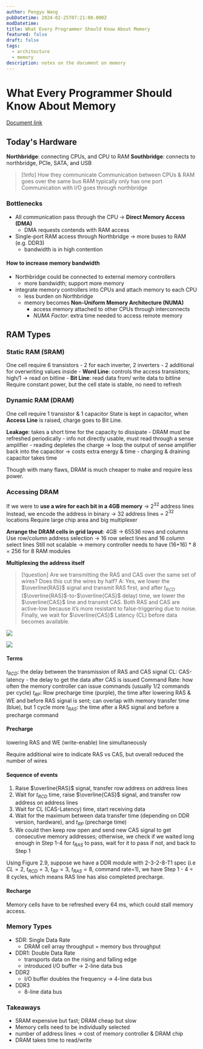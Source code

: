 ```yaml
---
author: Pengyu Wang
pubDatetime: 2024-02-25T07:21:00.000Z
modDatetime:
title: What Every Programmer Should Know About Memory
featured: false
draft: false
tags:
  - architecture
  - memory
description: notes on the document on memory
---
```


# What Every Programmer Should Know About Memory

[Document link](https://people.freebsd.org/~lstewart/articles/cpumemory.pdf)

## Today's Hardware

**Northbridge**: connecting CPUs, and CPU to RAM
**Southbridge**: connects to northbridge, PCIe, SATA, and USB

> [!info] How they communicate
> Communication between CPUs & RAM goes over the same bus
> RAM typically only has one port
> Communication with I/O goes through northbridge

### Bottlenecks

- All communication pass through the CPU → **Direct Memory Access (DMA)**
  - DMA requests contends with RAM access
- Single-port RAM access through Northbridge → more buses to RAM (e.g. DDR3)
  - bandwidth is in high contention

#### How to increase memory bandwidth

- Northbridge could be connected to external memory controllers
  - more bandwidth; support more memory
- integrate memory controllers into CPUs and attach memory to each CPU
  - less burden on Northbridge
  - memory becomes **Non-Uniform Memory Architecture (NUMA)**
    - access memory attached to other CPUs through interconnects
    - _NUMA Factor_: extra time needed to access remote memory

## RAM Types

### Static RAM (SRAM)

One cell require 6 transistors - 2 for each inverter, 2 inverters - 2 additional for overwriting values inside - **Word Line**: controls the access transistors; high/1 → read on bitline - **Bit Line**: read data from/ write data to bitline
Require constant power, but the cell state is stable, no need to refresh

### Dynamic RAM (DRAM)

One cell require 1 transistor & 1 capacitor
State is kept in capacitor, when **Access Line** is raised, charge goes to Bit Line.

**Leakage**: takes a short time for the capacity to dissipate - DRAM must be refreshed periodically - info not directly usable, must read through a sense amplifier - reading depletes the charge → loop the output of sense amplifier back into the capacitor → costs extra energy & time - charging & draining capacitor takes time

Though with many flaws, DRAM is much cheaper to make and require less power.

### Accessing DRAM

If we were to **use a wire for each bit in a 4GB memory** → $2^{32}$ address lines
Instead, we encode the address in binary → 32 address lines = $2^{32}$ locations
Require large chip area and big multiplexer

**Arrange the DRAM cells in grid layout**: 4GB → 65536 rows and columns
Use row/column address selection → 16 row select lines and 16 column select lines
Still not scalable → memory controller needs to have (16+16) \* 8 = 256 for 8 RAM modules

**Multiplexing the address itself**

> [!question] Are we transmitting the RAS and CAS over the same set of wires? Does this cut the wires by half?
> A: Yes, we lower the $\overline{RAS}$ signal and transmit RAS first, and after $t_{RCD}$ ($\overline{RAS}$-to-$\overline{CAS}$ delay) time, we lower the $\overline{CAS}$ line and transmit CAS. Both RAS and CAS are active-low because it’s more resistant to false-triggering due to noise. Finally, we wait for $\overline{CAS}$ Latency (CL) before data becomes available.

![](/images/SDRAM%20Read%20Access%20Timing.png)

![](/images/SDRAM%20Read%20Precharge.png)

#### Terms

$t_{RCD}$: the delay between the transmission of RAS and CAS signal
CL: CAS-latency - the delay to get the data after CAS is issued
Command Rate: how often the memory controller can issue commands (usually 1/2 commands per cycle)
$t_{RP}$: Row precharge time (purple), the time after lowering RAS & WE and before RAS signal is sent; can overlap with memory transfer time (blue), but 1 cycle more
$t_{RAS}$: the time after a RAS signal and before a precharge command

#### Precharge

lowering RAS and WE (write-enable) line simultaneously

Require additional wire to indicate RAS vs CAS, but overall reduced the number of wires

#### Sequence of events

1. Raise $\overline{RAS}$ signal, transfer row address on address lines
2. Wait for $t_{RCD}$ time, raise $\overline{CAS}$ signal, and transfer row address on address lines
3. Wait for CL (CAS-Latency) time, start receiving data
4. Wait for the maximum between data transfer time (depending on DDR version, hardware), and $t_{RP}$ (precharge time)
5. We could then keep row open and send new CAS signal to get consecutive memory addresses; otherwise, we check if we waited long enough in Step 1-4 for $t_{RAS}$ to pass, wait for it to pass if not, and back to Step 1

Using Figure 2.9, suppose we have a DDR module with 2-3-2-8-T1 spec (i.e $CL=2$, $t_{RCD}=3$, $t_{RP}=3$, $t_{RAS}=8$, command rate=1), we have Step 1 - 4 = 8 cycles, which means RAS line has also completed precharge.

#### Recharge

Memory cells have to be refreshed every 64 ms, which could stall memory access.

### Memory Types

- SDR: Single Data Rate
  - DRAM cell array throughput = memory bus throughput
- DDR1: Double Data Rate
  - transports data on the rising and falling edge
  - introduced I/O buffer → 2-line data bus
- DDR2
  - I/O buffer doubles the frequency → 4-line data bus
- DDR3
  - 8-line data bus

### Takeaways

- SRAM expensive but fast; DRAM cheap but slow
- Memory cells need to be individually selected
- number of address lines → cost of memory controller & DRAM chip
- DRAM takes time to read/write
